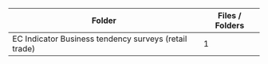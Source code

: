 | Folder                                                |   Files / Folders |
|-------------------------------------------------------|-------------------|
| EC Indicator Business tendency surveys (retail trade) |                 1 |